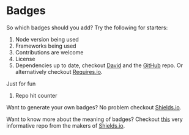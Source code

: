 # Badges

So which badges should you add? Try the following for starters:

1. Node version being used
2. Frameworks being used
3. Contributions are welcome
4. License
5. Dependencies up to date, checkout [David](https://david-dm.org) and the [GitHub](https://github.com/alanshaw/david) repo. Or alternatively checkout [Requires.io](https://requires.io/).

Just for fun

1. Repo hit counter 

Want to generate your own badges? No problem checkout [Shields.io](https://shields.io/#/).

Want to know more about the meaning of badges? Checkout [this](https://github.com/dwyl/repo-badges) very informative repo from the makers of [Shields.io](https://shields.io/#/).
